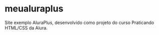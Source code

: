 # meualuraplus
Site exemplo AluraPlus, desenvolvido como projeto do curso Praticando HTML/CSS da Alura.
